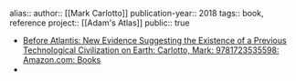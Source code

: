 alias::
author:: [[Mark Carlotto]] 
publication-year:: 2018
tags:: book, reference
project:: [[Adam's Atlas]]
public:: true

- [Before Atlantis: New Evidence Suggesting the Existence of a Previous Technological Civilization on Earth: Carlotto, Mark: 9781723535598: Amazon.com: Books](https://www.amazon.com/Before-Atlantis-Suggesting-Technological-Civilization/dp/1723535591/ref=tmm_pap_swatch_0?_encoding=UTF8&qid=1537886492&sr=1-2)
-